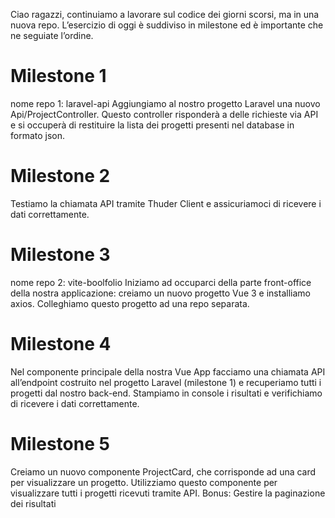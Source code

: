 Ciao ragazzi,
continuiamo a lavorare sul codice dei giorni scorsi, ma in una nuova repo.
L’esercizio di oggi è suddiviso in milestone ed è importante che ne seguiate l’ordine.

# Milestone 1

nome repo 1: laravel-api
Aggiungiamo al nostro progetto Laravel una nuovo Api/ProjectController. Questo controller risponderà a delle richieste via API e si occuperà di restituire la lista dei progetti presenti nel database in formato json.

# Milestone 2

Testiamo la chiamata API tramite Thuder Client e assicuriamoci di ricevere i dati correttamente.

# Milestone 3

nome repo 2: vite-boolfolio
Iniziamo ad occuparci della parte front-office della nostra applicazione: creiamo un nuovo progetto Vue 3 e installiamo axios.
Colleghiamo questo progetto ad una repo separata.

# Milestone 4

Nel componente principale della nostra Vue App facciamo una chiamata API all’endpoint costruito nel progetto Laravel (milestone 1) e recuperiamo tutti i progetti dal nostro back-end.
Stampiamo in console i risultati e verifichiamo di ricevere i dati correttamente.

# Milestone 5

Creiamo un nuovo componente ProjectCard, che corrisponde ad una card per visualizzare un progetto. Utilizziamo questo componente per visualizzare tutti i progetti ricevuti tramite API.
Bonus:
Gestire la paginazione dei risultati
